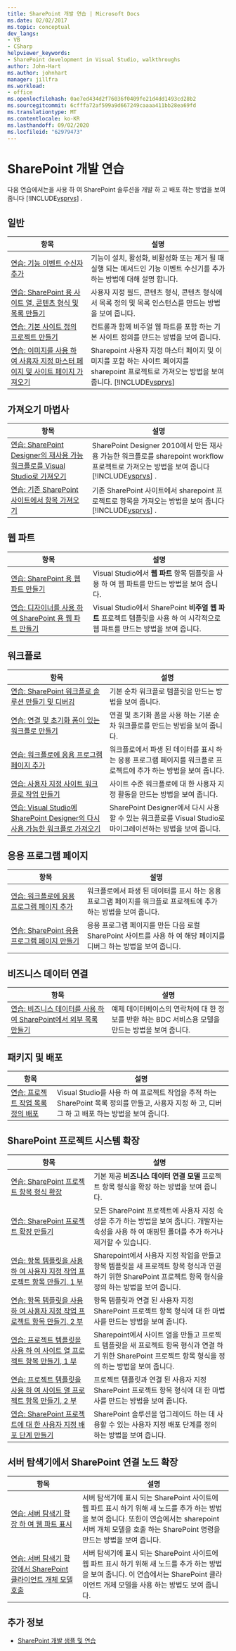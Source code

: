 ```yaml
---
title: SharePoint 개발 연습 | Microsoft Docs
ms.date: 02/02/2017
ms.topic: conceptual
dev_langs:
- VB
- CSharp
helpviewer_keywords:
- SharePoint development in Visual Studio, walkthroughs
author: John-Hart
ms.author: johnhart
manager: jillfra
ms.workload:
- office
ms.openlocfilehash: 0ae7ed434d2f76036f0409fe21d4dd1493cd28b2
ms.sourcegitcommit: 6cfffa72af599a9d667249caaaa411bb28ea69fd
ms.translationtype: MT
ms.contentlocale: ko-KR
ms.lasthandoff: 09/02/2020
ms.locfileid: "62979473"
---
```

# <a name="sharepoint-development-walkthroughs"></a>SharePoint 개발 연습
  다음 연습에서는을 사용 하 여 SharePoint 솔루션을 개발 하 고 배포 하는 방법을 보여 줍니다 [!INCLUDE[vsprvs](../sharepoint/includes/vsprvs-md.md)] .

## <a name="general"></a>일반

|항목|설명|
|-----------|-----------------|
|[연습: 기능 이벤트 수신자 추가](../sharepoint/walkthrough-add-feature-event-receivers.md)|기능이 설치, 활성화, 비활성화 또는 제거 될 때 실행 되는 메서드인 기능 이벤트 수신기를 추가 하는 방법에 대해 설명 합니다.|
|[연습: SharePoint 용 사이트 열, 콘텐츠 형식 및 목록 만들기](../sharepoint/walkthrough-create-a-site-column-content-type-and-list-for-sharepoint.md)|사용자 지정 필드, 콘텐츠 형식, 콘텐츠 형식에서 목록 정의 및 목록 인스턴스를 만드는 방법을 보여 줍니다.|
|[연습: 기본 사이트 정의 프로젝트 만들기](../sharepoint/walkthrough-create-a-basic-site-definition-project.md)|컨트롤과 함께 비주얼 웹 파트를 포함 하는 기본 사이트 정의를 만드는 방법을 보여 줍니다.|
|[연습: 이미지를 사용 하 여 사용자 지정 마스터 페이지 및 사이트 페이지 가져오기](../sharepoint/walkthrough-import-a-custom-master-page-and-site-page-with-an-image.md)|Sharepoint 사용자 지정 마스터 페이지 및 이미지를 포함 하는 사이트 페이지를 sharepoint 프로젝트로 가져오는 방법을 보여 줍니다. [!INCLUDE[vsprvs](../sharepoint/includes/vsprvs-md.md)]|

## <a name="import-wizard"></a>가져오기 마법사

|항목|설명|
|-----------|-----------------|
|[연습: SharePoint Designer의 재사용 가능 워크플로를 Visual Studio로 가져오기](../sharepoint/walkthrough-import-a-sharepoint-designer-reusable-workflow-into-visual-studio.md)|SharePoint Designer 2010에서 만든 재사용 가능한 워크플로를 sharepoint workflow 프로젝트로 가져오는 방법을 보여 줍니다 [!INCLUDE[vsprvs](../sharepoint/includes/vsprvs-md.md)] .|
|[연습: 기존 SharePoint 사이트에서 항목 가져오기](../sharepoint/walkthrough-import-items-from-an-existing-sharepoint-site.md)|기존 SharePoint 사이트에서 sharepoint 프로젝트로 항목을 가져오는 방법을 보여 줍니다 [!INCLUDE[vsprvs](../sharepoint/includes/vsprvs-md.md)] .|

## <a name="web-parts"></a>웹 파트

|항목|설명|
|-----------|-----------------|
|[연습: SharePoint 용 웹 파트 만들기](../sharepoint/walkthrough-creating-a-web-part-for-sharepoint.md)|Visual Studio에서 **웹 파트** 항목 템플릿을 사용 하 여 웹 파트를 만드는 방법을 보여 줍니다.|
|[연습: 디자이너를 사용 하 여 SharePoint 용 웹 파트 만들기](../sharepoint/walkthrough-creating-a-web-part-for-sharepoint-by-using-a-designer.md)|Visual Studio에서 SharePoint **비주얼 웹 파트** 프로젝트 템플릿을 사용 하 여 시각적으로 웹 파트를 만드는 방법을 보여 줍니다.|

## <a name="workflows"></a>워크플로

|항목|설명|
|-----------|-----------------|
|[연습: SharePoint 워크플로 솔루션 만들기 및 디버깅](../sharepoint/walkthrough-creating-and-debugging-a-sharepoint-workflow-solution.md)|기본 순차 워크플로 템플릿을 만드는 방법을 보여 줍니다.|
|[연습: 연결 및 초기화 폼이 있는 워크플로 만들기](../sharepoint/walkthrough-creating-a-workflow-with-association-and-initiation-forms.md)|연결 및 초기화 폼을 사용 하는 기본 순차 워크플로를 만드는 방법을 보여 줍니다.|
|[연습: 워크플로에 응용 프로그램 페이지 추가](../sharepoint/walkthrough-add-an-application-page-to-a-workflow.md)|워크플로에서 파생 된 데이터를 표시 하는 응용 프로그램 페이지를 워크플로 프로젝트에 추가 하는 방법을 보여 줍니다.|
|[연습: 사용자 지정 사이트 워크플로 작업 만들기](../sharepoint/walkthrough-create-a-custom-site-workflow-activity.md)|사이트 수준 워크플로에 대 한 사용자 지정 활동을 만드는 방법을 보여 줍니다.|
|[연습: Visual Studio에 SharePoint Designer의 다시 사용 가능한 워크플로 가져오기](../sharepoint/walkthrough-import-a-sharepoint-designer-reusable-workflow-into-visual-studio.md)|SharePoint Designer에서 다시 사용할 수 있는 워크플로를 Visual Studio로 마이그레이션하는 방법을 보여 줍니다.|

## <a name="application-pages"></a>응용 프로그램 페이지

|항목|설명|
|-----------|-----------------|
|[연습: 워크플로에 응용 프로그램 페이지 추가](../sharepoint/walkthrough-add-an-application-page-to-a-workflow.md)|워크플로에서 파생 된 데이터를 표시 하는 응용 프로그램 페이지를 워크플로 프로젝트에 추가 하는 방법을 보여 줍니다.|
|[연습: SharePoint 응용 프로그램 페이지 만들기](../sharepoint/walkthrough-creating-a-sharepoint-application-page.md)|응용 프로그램 페이지를 만든 다음 로컬 SharePoint 사이트를 사용 하 여 해당 페이지를 디버그 하는 방법을 보여 줍니다.|

## <a name="business-data-connectivity"></a>비즈니스 데이터 연결

|항목|설명|
|-----------|-----------------|
|[연습: 비즈니스 데이터를 사용 하 여 SharePoint에서 외부 목록 만들기](../sharepoint/walkthrough-creating-an-external-list-in-sharepoint-by-using-business-data.md)|예제 데이터베이스의 연락처에 대 한 정보를 반환 하는 BDC 서비스용 모델을 만드는 방법을 보여 줍니다.|

## <a name="packaging-and-deployment"></a>패키지 및 배포

|항목|설명|
|-----------|-----------------|
|[연습: 프로젝트 작업 목록 정의 배포](../sharepoint/walkthrough-deploying-a-project-task-list-definition.md)|Visual Studio를 사용 하 여 프로젝트 작업을 추적 하는 SharePoint 목록 정의를 만들고, 사용자 지정 하 고, 디버그 하 고 배포 하는 방법을 보여 줍니다.|

## <a name="extend-the-sharepoint-project-system"></a>SharePoint 프로젝트 시스템 확장

|항목|설명|
|-----------|-----------------|
|[연습: SharePoint 프로젝트 항목 형식 확장](../sharepoint/walkthrough-extending-a-sharepoint-project-item-type.md)|기본 제공 **비즈니스 데이터 연결 모델** 프로젝트 항목 형식을 확장 하는 방법을 보여 줍니다.|
|[연습: SharePoint 프로젝트 확장 만들기](../sharepoint/walkthrough-creating-a-sharepoint-project-extension.md)|모든 SharePoint 프로젝트에 사용자 지정 속성을 추가 하는 방법을 보여 줍니다. 개발자는 속성을 사용 하 여 매핑된 폴더를 추가 하거나 제거할 수 있습니다.|
|[연습: 항목 템플릿을 사용 하 여 사용자 지정 작업 프로젝트 항목 만들기, 1 부](../sharepoint/walkthrough-creating-a-custom-action-project-item-with-an-item-template-part-1.md)|Sharepoint에서 사용자 지정 작업을 만들고 항목 템플릿을 새 프로젝트 항목 형식과 연결 하기 위한 SharePoint 프로젝트 항목 형식을 정의 하는 방법을 보여 줍니다.|
|[연습: 항목 템플릿을 사용 하 여 사용자 지정 작업 프로젝트 항목 만들기, 2 부](../sharepoint/walkthrough-creating-a-custom-action-project-item-with-an-item-template-part-2.md)|항목 템플릿과 연결 된 사용자 지정 SharePoint 프로젝트 항목 형식에 대 한 마법사를 만드는 방법을 보여 줍니다.|
|[연습: 프로젝트 템플릿을 사용 하 여 사이트 열 프로젝트 항목 만들기, 1 부](../sharepoint/walkthrough-creating-a-site-column-project-item-with-a-project-template-part-1.md)|Sharepoint에서 사이트 열을 만들고 프로젝트 템플릿을 새 프로젝트 항목 형식과 연결 하기 위한 SharePoint 프로젝트 항목 형식을 정의 하는 방법을 보여 줍니다.|
|[연습: 프로젝트 템플릿을 사용 하 여 사이트 열 프로젝트 항목 만들기, 2 부](../sharepoint/walkthrough-creating-a-site-column-project-item-with-a-project-template-part-2.md)|프로젝트 템플릿과 연결 된 사용자 지정 SharePoint 프로젝트 항목 형식에 대 한 마법사를 만드는 방법을 보여 줍니다.|
|[연습: SharePoint 프로젝트에 대 한 사용자 지정 배포 단계 만들기](../sharepoint/walkthrough-creating-a-custom-deployment-step-for-sharepoint-projects.md)|SharePoint 솔루션을 업그레이드 하는 데 사용할 수 있는 사용자 지정 배포 단계를 정의 하는 방법을 보여 줍니다.|

## <a name="extend-the-sharepoint-connections-node-in-server-explorer"></a>서버 탐색기에서 SharePoint 연결 노드 확장

|항목|설명|
|-----------|-----------------|
|[연습: 서버 탐색기 확장 하 여 웹 파트 표시](../sharepoint/walkthrough-extending-server-explorer-to-display-web-parts.md)|서버 탐색기에 표시 되는 SharePoint 사이트에 웹 파트 표시 하기 위해 새 노드를 추가 하는 방법을 보여 줍니다. 또한이 연습에서는 sharepoint 서버 개체 모델을 호출 하는 SharePoint 명령을 만드는 방법을 보여 줍니다.|
|[연습: 서버 탐색기 확장에서 SharePoint 클라이언트 개체 모델 호출](../sharepoint/walkthrough-calling-into-the-sharepoint-client-object-model-in-a-server-explorer-extension.md)|서버 탐색기에 표시 되는 SharePoint 사이트에 웹 파트 표시 하기 위해 새 노드를 추가 하는 방법을 보여 줍니다. 이 연습에서는 SharePoint 클라이언트 개체 모델을 사용 하는 방법도 보여 줍니다.|

## <a name="see-also"></a>추가 정보
- [SharePoint 개발 샘플 및 연습](../sharepoint/sharepoint-development-samples-and-walkthroughs.md)
